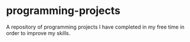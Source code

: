 # programming-projects
A repository of programming projects I have completed in my free time in order to improve my skills.
